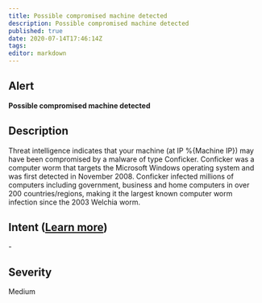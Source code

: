 ```yaml
---
title: Possible compromised machine detected
description: Possible compromised machine detected
published: true
date: 2020-07-14T17:46:14Z
tags:
editor: markdown
---
```


## Alert
**Possible compromised machine detected**

## Description
Threat intelligence indicates that your machine (at IP %{Machine IP}) may have been compromised by a malware of type Conficker. Conficker was a computer worm that targets the Microsoft Windows operating system and was first detected in November 2008. Conficker infected millions of computers including government, business and home computers in over 200 countries/regions, making it the largest known computer worm infection since the 2003 Welchia worm.

## Intent ([Learn more](/public/security/alerts/intentions.md))
\-

## Severity
Medium





